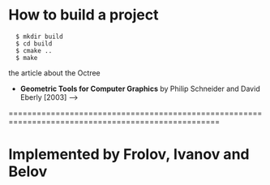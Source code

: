 # How to build a project
```
  $ mkdir build
  $ cd build
  $ cmake ..
  $ make
```
<!-- ## **Make sure that you have already installed Bison and Flex!** -->

<!-- ## Compiler settings:
```
  $ g++ -Wall -Wextra -O2
```
---
---
### In a folder 'build' a file 'triangles' will appear executing a programm
---
---
# Some words about the algorithm
### The task requires to output the numbers of intersected triangles recieved from stdin. To do it faster then with naive implementation with O(n^2) we use octree to divide space into 8 parts. Then we find intersections between triangles in the same part or between triangles lied in the several parts at the same time. 
---
## Steps of implementation:
* Input triangles from **stdin**
* Build the octree dependent on the maximum absolute value of a coordinate of one of triangle
* Check the intersection of one-part triangles and triangles lied in the same branch of the tree
* Return the result
---
# Some words about geometric part of this task
## steps of determining the intersection: 
![Screenshot](pics/steps.png)
---
# Algorithmic efficiency
## In the worst way (when almost all the triangles lies nearby each other) we have O(n^2). In case of uniform distribution of triangles in space this is asymptotically O(NlogN) 
---
## 9216 the same triangles: 
![Screenshot](pics/badtest.png)
---
---
## 9216 almost uniform distributed triangles (it's wrong assumption, but ok :)): 
![Screenshot](pics/bigtest.png)
---
---
## All in all, it is better than the naive implementation
---
---
# Some examples of out triangles in Vulcan API:
## An alone triangle
![Screenshot](pics/blue.png)
## Some intersected triangles
![Screenshot](pics/test2.png)
## Intersected and not intersected ones
![Screenshot](pics/test4pic.png)
## About 10000 random triangles 
![Screenshot](pics/bigtestpic.png)
# Useful materials: 
* https://habr.com/ru/post/334990/ ---> the article about the Octree
*  **Geometric Tools for Computer Graphics** by Philip Schneider and David Eberly [2003] -->

===================================================================================================
# Implemented by Frolov, Ivanov and Belov